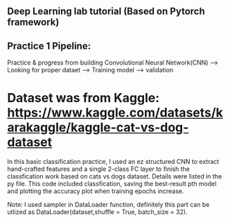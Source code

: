 ## Deep Learning lab tutorial (Based on Pytorch framework)
## Practice 1 Pipeline:

Practice & progress from building Convolutional Neural Network(CNN) --> Looking for proper dataet --> Training model --> validation

Dataset was from Kaggle: <https://www.kaggle.com/datasets/karakaggle/kaggle-cat-vs-dog-dataset>
=========================================================================================================================================================================
In this basic classification practice, I used an ez structured CNN to extract hand-crafted features and a single 2-class FC layer to finish the classfication work based on cats vs dogs dataset. Details were listed in the py file. This code included classfication, saving the best-result pth model and plotting the accuracy plot when training epochs increase.

Note: 
I used sampler in DataLoader function, definitely this part can be utlized as DataLoader(dataset,shuffle = True, batch_size = 32).
